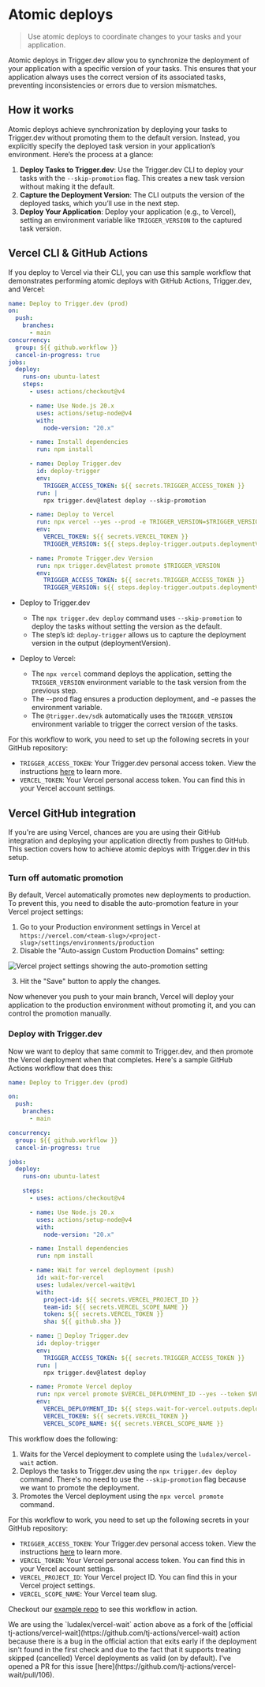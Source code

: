 # Atomic deploys

> Use atomic deploys to coordinate changes to your tasks and your application.

Atomic deploys in Trigger.dev allow you to synchronize the deployment of your application with a specific version of your tasks. This ensures that your application always uses the correct version of its associated tasks, preventing inconsistencies or errors due to version mismatches.

## How it works

Atomic deploys achieve synchronization by deploying your tasks to Trigger.dev without promoting them to the default version. Instead, you explicitly specify the deployed task version in your application’s environment. Here’s the process at a glance:

1. **Deploy Tasks to Trigger.dev**: Use the Trigger.dev CLI to deploy your tasks with the `--skip-promotion` flag. This creates a new task version without making it the default.
2. **Capture the Deployment Version**: The CLI outputs the version of the deployed tasks, which you’ll use in the next step.
3. **Deploy Your Application**: Deploy your application (e.g., to Vercel), setting an environment variable like `TRIGGER_VERSION` to the captured task version.

## Vercel CLI & GitHub Actions

If you deploy to Vercel via their CLI, you can use this sample workflow that demonstrates performing atomic deploys with GitHub Actions, Trigger.dev, and Vercel:

```yml
name: Deploy to Trigger.dev (prod)
on:
  push:
    branches:
      - main
concurrency:
  group: ${{ github.workflow }}
  cancel-in-progress: true
jobs:
  deploy:
    runs-on: ubuntu-latest
    steps:
      - uses: actions/checkout@v4

      - name: Use Node.js 20.x
        uses: actions/setup-node@v4
        with:
          node-version: "20.x"

      - name: Install dependencies
        run: npm install

      - name: Deploy Trigger.dev
        id: deploy-trigger
        env:
          TRIGGER_ACCESS_TOKEN: ${{ secrets.TRIGGER_ACCESS_TOKEN }}
        run: |
          npx trigger.dev@latest deploy --skip-promotion

      - name: Deploy to Vercel
        run: npx vercel --yes --prod -e TRIGGER_VERSION=$TRIGGER_VERSION --token $VERCEL_TOKEN
        env:
          VERCEL_TOKEN: ${{ secrets.VERCEL_TOKEN }}
          TRIGGER_VERSION: ${{ steps.deploy-trigger.outputs.deploymentVersion }}

      - name: Promote Trigger.dev Version
        run: npx trigger.dev@latest promote $TRIGGER_VERSION
        env:
          TRIGGER_ACCESS_TOKEN: ${{ secrets.TRIGGER_ACCESS_TOKEN }}
          TRIGGER_VERSION: ${{ steps.deploy-trigger.outputs.deploymentVersion }}
```

* Deploy to Trigger.dev

  * The `npx trigger.dev deploy` command uses `--skip-promotion` to deploy the tasks without setting the version as the default.
  * The step’s id: `deploy-trigger` allows us to capture the deployment version in the output (deploymentVersion).

* Deploy to Vercel:
  * The `npx vercel` command deploys the application, setting the `TRIGGER_VERSION` environment variable to the task version from the previous step.
  * The --prod flag ensures a production deployment, and -e passes the environment variable.
  * The `@trigger.dev/sdk` automatically uses the `TRIGGER_VERSION` environment variable to trigger the correct version of the tasks.

For this workflow to work, you need to set up the following secrets in your GitHub repository:

* `TRIGGER_ACCESS_TOKEN`: Your Trigger.dev personal access token. View the instructions [here](/github-actions) to learn more.
* `VERCEL_TOKEN`: Your Vercel personal access token. You can find this in your Vercel account settings.

## Vercel GitHub integration

If you're are using Vercel, chances are you are using their GitHub integration and deploying your application directly from pushes to GitHub. This section covers how to achieve atomic deploys with Trigger.dev in this setup.

### Turn off automatic promotion

By default, Vercel automatically promotes new deployments to production. To prevent this, you need to disable the auto-promotion feature in your Vercel project settings:

1. Go to your Production environment settings in Vercel at `https://vercel.com/<team-slug>/<project-slug>/settings/environments/production`
2. Disable the "Auto-assign Custom Production Domains" setting:

![Vercel project settings showing the auto-promotion setting](https://mintlify.s3.us-west-1.amazonaws.com/trigger/deployment/auto-assign-production-domains.png)

3. Hit the "Save" button to apply the changes.

Now whenever you push to your main branch, Vercel will deploy your application to the production environment without promoting it, and you can control the promotion manually.

### Deploy with Trigger.dev

Now we want to deploy that same commit to Trigger.dev, and then promote the Vercel deployment when that completes. Here's a sample GitHub Actions workflow that does this:

```yml
name: Deploy to Trigger.dev (prod)

on:
  push:
    branches:
      - main

concurrency:
  group: ${{ github.workflow }}
  cancel-in-progress: true

jobs:
  deploy:
    runs-on: ubuntu-latest

    steps:
      - uses: actions/checkout@v4

      - name: Use Node.js 20.x
        uses: actions/setup-node@v4
        with:
          node-version: "20.x"

      - name: Install dependencies
        run: npm install

      - name: Wait for vercel deployment (push)
        id: wait-for-vercel
        uses: ludalex/vercel-wait@v1
        with:
          project-id: ${{ secrets.VERCEL_PROJECT_ID }}
          team-id: ${{ secrets.VERCEL_SCOPE_NAME }}
          token: ${{ secrets.VERCEL_TOKEN }}
          sha: ${{ github.sha }}

      - name: 🚀 Deploy Trigger.dev
        id: deploy-trigger
        env:
          TRIGGER_ACCESS_TOKEN: ${{ secrets.TRIGGER_ACCESS_TOKEN }}
        run: |
          npx trigger.dev@latest deploy

      - name: Promote Vercel deploy
        run: npx vercel promote $VERCEL_DEPLOYMENT_ID --yes --token $VERCEL_TOKEN --scope $VERCEL_SCOPE_NAME
        env:
          VERCEL_DEPLOYMENT_ID: ${{ steps.wait-for-vercel.outputs.deployment-id }}
          VERCEL_TOKEN: ${{ secrets.VERCEL_TOKEN }}
          VERCEL_SCOPE_NAME: ${{ secrets.VERCEL_SCOPE_NAME }}
```

This workflow does the following:

1. Waits for the Vercel deployment to complete using the `ludalex/vercel-wait` action.
2. Deploys the tasks to Trigger.dev using the `npx trigger.dev deploy` command. There's no need to use the `--skip-promotion` flag because we want to promote the deployment.
3. Promotes the Vercel deployment using the `npx vercel promote` command.

For this workflow to work, you need to set up the following secrets in your GitHub repository:

* `TRIGGER_ACCESS_TOKEN`: Your Trigger.dev personal access token. View the instructions [here](/github-actions) to learn more.
* `VERCEL_TOKEN`: Your Vercel personal access token. You can find this in your Vercel account settings.
* `VERCEL_PROJECT_ID`: Your Vercel project ID. You can find this in your Vercel project settings.
* `VERCEL_SCOPE_NAME`: Your Vercel team slug.

Checkout our [example repo](https://github.com/ericallam/vercel-atomic-deploys) to see this workflow in action.

<Note>
  We are using the `ludalex/vercel-wait` action above as a fork of the [official
  tj-actions/vercel-wait](https://github.com/tj-actions/vercel-wait) action because there is a bug
  in the official action that exits early if the deployment isn't found in the first check and due
  to the fact that it supports treating skipped (cancelled) Vercel deployments as valid (on by default).
  I've opened a PR for this issue [here](https://github.com/tj-actions/vercel-wait/pull/106).
</Note>
